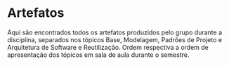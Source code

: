 # Artefatos

Aqui são encontrados todos os artefatos produzidos pelo grupo durante a disciplina, separados nos tópicos Base, Modelagem, Padrões de Projeto e Arquitetura de Software e Reutilização. Ordem respectiva a ordem de apresentação dos tópicos em sala de aula durante o semestre.
